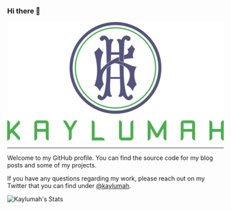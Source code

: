 ### Hi there 👋

![Kaylumah Logo](logo.svg)

---
Welcome to my GitHub profile. You can find the source code for my blog posts and some of my projects.

If you have any questions regarding my work, please reach out on my Twitter that you can find under [@kaylumah](https://twitter.com/kaylumah).

![Kaylumah's Stats](https://github-readme-stats.vercel.app/api?username=Kaylumah&show_icons=true)



<!--
**maxhamulyak/maxhamulyak** is a ✨ _special_ ✨ repository because its `README.md` (this file) appears on your GitHub profile.

Here are some ideas to get you started:

- 🔭 I’m currently working on ...
- 🌱 I’m currently learning ...
- 👯 I’m looking to collaborate on ...
- 🤔 I’m looking for help with ...
- 💬 Ask me about ...
- 📫 How to reach me: ...
- 😄 Pronouns: ...
- ⚡ Fun fact: ...
-->

<!-- https://docs.github.com/en/github/setting-up-and-managing-your-github-profile/managing-your-profile-readme

https://towardsdatascience.com/build-a-stunning-readme-for-your-github-profile-9b80434fe5d7

https://javascript.plainenglish.io/how-to-create-an-awesome-github-profile-readme-a474d5b45645

https://dev.to/diogorodrigues/creating-amazing-github-profiles-readme-5h31

https://github.com/coderjojo/creative-profile-readme

https://github.com/abhisheknaiidu/awesome-github-profile-readme -->

